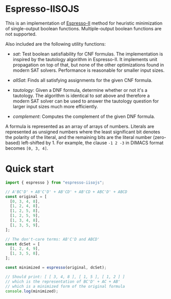 # Espresso-IISOJS

This is an implementation of
[Espresso-II](https://en.wikipedia.org/wiki/Espresso_heuristic_logic_minimizer)
method for heuristic minimization of single-output boolean functions.
Multiple-output boolean functions are not supported.

Also included are the following utility functions:

- _sat_: Test boolean satisfiability for CNF formulas. The implementation is
  inspired by the tautology algorithm in Espresso-II. It implements unit
  propagation on top of that, but none of the other optimizations found in
  modern SAT solvers. Performance is reasonable for smaller input sizes.

- _allSat_: Finds all satisfying assignments for the given CNF formula.

- _tautology_: Given a DNF formula, determine whether or not it's a tautology.
  The algorithm is identical to _sat_ above and therefore a modern SAT solver
  can be used to answer the tautology question for larger input sizes much more
  efficiently.

- _complement_: Computes the complement of the given DNF formula.

A formula is represented as an array of arrays of numbers. Literals are
represented as unsigned numbers where the least significant bit denotes the
polarity of the literal, and the remaining bits are the literal number
(zero-based) left-shifted by 1. For example, the clause `-1 2 -3` in DIMACS
format becomes `[0, 3, 4]`.

# Quick start

```javascript
import { espresso } from "espresso-iisojs";

// A'BC'D' + AB'C'D' + AB'CD' + AB'CD + ABC'D' + ABCD
const original = [
  [0, 3, 4, 8],
  [1, 2, 4, 8],
  [1, 2, 5, 8],
  [1, 2, 5, 9],
  [1, 3, 4, 8],
  [1, 3, 5, 9],
];

// The don't-care terms: AB'C'D and ABCD'
const dcSet = [
  [1, 2, 4, 9],
  [1, 3, 5, 8],
];

const minimized = espresso(original, dcSet);

// Should print: [ [ 3, 4, 8 ], [ 1, 5 ], [ 1, 2 ] ]
// which is the representation of BC'D' + AC + AB'
// which is a minimized form of the original formula
console.log(minimized);
```
